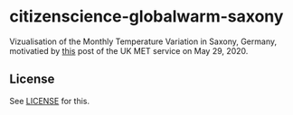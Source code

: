 # citizenscience-globalwarm-saxony

Vizualisation of the Monthly Temperature Variation in Saxony, Germany, motivatied by [this](https://twitter.com/MetOffice_Sci/status/1266361148527370242?s=20) post of the UK MET service on May 29, 2020.

## License

See [LICENSE](./LICENSE.md) for this.
